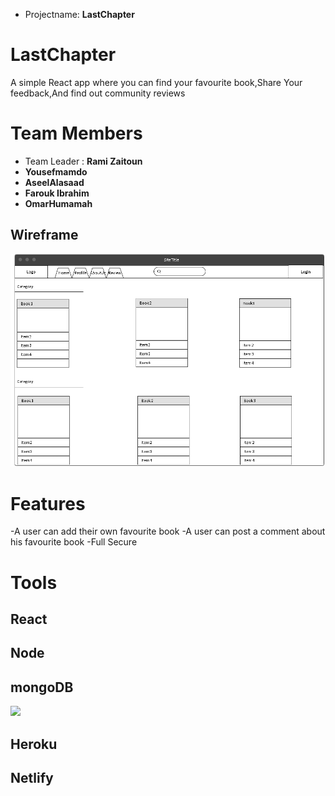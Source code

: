 
- Projectname: **LastChapter**
# LastChapter
A simple React app where you can find your favourite book,Share Your feedback,And find out community reviews 

# Team Members 
- Team Leader : **Rami Zaitoun**
- **Yousefmamdo**
- **AseelAlasaad**
- **Farouk Ibrahim**
- **OmarHumamah**

## Wireframe
![](Frame.PNG)



# Features 
-A user can add their own favourite book
-A user can post a comment about his favourite book 
-Full Secure 


# Tools

## React
## Node 
## mongoDB
![](https://webassets.mongodb.com/_com_assets/cms/pause-resume-r0ukvlj9tt.png)

## Heroku
## Netlify



